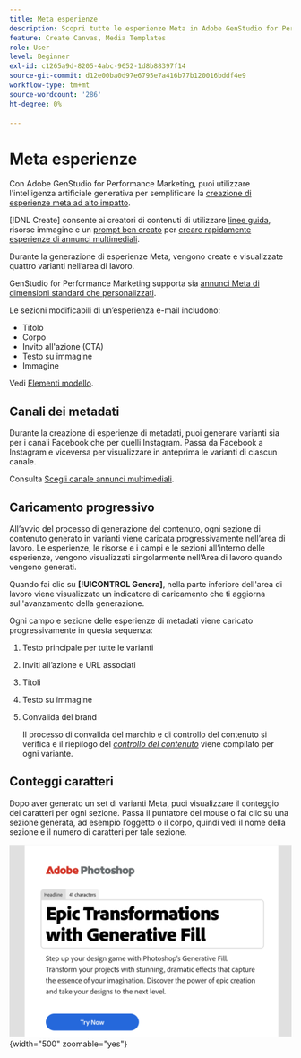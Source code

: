 ```yaml
---
title: Meta esperienze
description: Scopri tutte le esperienze Meta in Adobe GenStudio for Performance Marketing.
feature: Create Canvas, Media Templates
role: User
level: Beginner
exl-id: c1265a9d-8205-4abc-9652-1d8b88397f14
source-git-commit: d12e00ba0d97e6795e7a416b77b120016bddf4e9
workflow-type: tm+mt
source-wordcount: '286'
ht-degree: 0%

---
```


# Meta esperienze

Con Adobe GenStudio for Performance Marketing, puoi utilizzare l&#39;intelligenza artificiale generativa per semplificare la [creazione di esperienze meta ad alto impatto](/help/user-guide/create/create-meta-ad.md).

[!DNL Create] consente ai creatori di contenuti di utilizzare [linee guida](/help/user-guide/guidelines/overview.md), risorse immagine e un [prompt ben creato](/help/user-guide/effective-prompts.md) per [creare rapidamente esperienze di annunci multimediali](/help/user-guide/create/create-meta-ad.md).

Durante la generazione di esperienze Meta, vengono create e visualizzate quattro varianti nell’area di lavoro.

GenStudio for Performance Marketing supporta sia [annunci Meta di dimensioni standard che personalizzati](/help/user-guide/templates/meta-template.md).

Le sezioni modificabili di un’esperienza e-mail includono:

* Titolo
* Corpo
* Invito all&#39;azione (CTA)
* Testo su immagine
* Immagine

Vedi [Elementi modello](/help/user-guide/content/use-templates.md#template-elements).

<!-- ## Meta ad capabilities

Content creators and marketers can produce brand-consistent Meta ad experiences in GenStudio for Performance Marketing. -->

## Canali dei metadati

Durante la creazione di esperienze di metadati, puoi generare varianti sia per i canali Facebook che per quelli Instagram. Passa da Facebook a Instagram e viceversa per visualizzare in anteprima le varianti di ciascun canale.

Consulta [Scegli canale annunci multimediali](/help/user-guide/create/create-meta-ad.md#choose-meta-ads-channel).

## Caricamento progressivo

All’avvio del processo di generazione del contenuto, ogni sezione di contenuto generato in varianti viene caricata progressivamente nell’area di lavoro. Le esperienze, le risorse e i campi e le sezioni all’interno delle esperienze, vengono visualizzati singolarmente nell’Area di lavoro quando vengono generati.

Quando fai clic su **[!UICONTROL Genera]**, nella parte inferiore dell&#39;area di lavoro viene visualizzato un indicatore di caricamento che ti aggiorna sull&#39;avanzamento della generazione.

Ogni campo e sezione delle esperienze di metadati viene caricato progressivamente in questa sequenza:

1. Testo principale per tutte le varianti
1. Inviti all’azione e URL associati
1. Titoli
1. Testo su immagine
1. Convalida del brand

   Il processo di convalida del marchio e di controllo del contenuto si verifica e il riepilogo del [_controllo del contenuto_](/help/user-guide/guidelines/brand-validation.md#content-check-summary) viene compilato per ogni variante.

## Conteggi caratteri

Dopo aver generato un set di varianti Meta, puoi visualizzare il conteggio dei caratteri per ogni sezione. Passa il puntatore del mouse o fai clic su una sezione generata, ad esempio l’oggetto o il corpo, quindi vedi il nome della sezione e il numero di caratteri per tale sezione.

![Numero di caratteri](/help/assets/character-count.png){width="500" zoomable="yes"}
